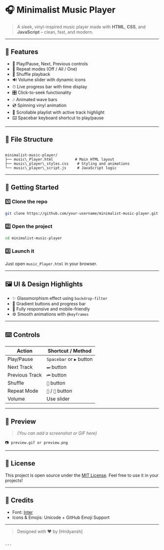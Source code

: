 # 🎧 Minimalist Music Player

> A sleek, vinyl-inspired music player made with **HTML**, **CSS**, and **JavaScript** – clean, fast, and modern.

---

## 🌟 Features

- 🎵 Play/Pause, Next, Previous controls
- 🔁 Repeat modes (Off / All / One)
- 🔀 Shuffle playback
- 🔊 Volume slider with dynamic icons
- ⏱ Live progress bar with time display
- 🎛 Click-to-seek functionality
- 🎶 Animated wave bars
- 💿 Spinning vinyl animation
- 📝 Scrollable playlist with active track highlight
- ⌨️ Spacebar keyboard shortcut to play/pause

---

## 📁 File Structure

```

minimalist-music-player/
├── music\_Player.html          # Main HTML layout
├── music\_player\_styles.css    # Styling and animations
└── music\_player\_script.js     # JavaScript logic

````

---

## 🚀 Getting Started

### 1️⃣ Clone the repo

```bash
git clone https://github.com/your-username/minimalist-music-player.git
````

### 2️⃣ Open the project

```bash
cd minimalist-music-player
```

### 3️⃣ Launch it

Just open `music_Player.html` in your browser.

---

## 🖼️ UI & Design Highlights

* ✨ Glassmorphism effect using `backdrop-filter`
* 🎨 Gradient buttons and progress bar
* 📱 Fully responsive and mobile-friendly
* ⚙️ Smooth animations with `@keyframes`

---

## ⌨️ Controls

| Action         | Shortcut / Method        |
| -------------- | ------------------------ |
| Play/Pause     | `Spacebar` or `▶` button |
| Next Track     | `⏭` button               |
| Previous Track | `⏮` button               |
| Shuffle        | `🔀` button              |
| Repeat Mode    | `🔁` / `🔂` button       |
| Volume         | Use slider               |

---

## 📸 Preview

> *(You can add a screenshot or GIF here)*

```
📷 preview.gif or preview.png
```

---

## 📜 License

This project is open source under the [MIT License](https://opensource.org/licenses/MIT). Feel free to use it in your projects!

---

## 🙌 Credits

* Font: [Inter](https://fonts.google.com/specimen/Inter)
* Icons & Emojis: Unicode + GitHub Emoji Support

---

> Designed with ❤️ by \[Hridyansh]

```

---


